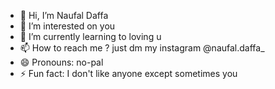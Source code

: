 - 👋 Hi, I’m Naufal Daffa
- 👀 I’m interested on you
- 🌱 I’m currently learning to loving u
- 📫 How to reach me ? just dm my instagram @naufal.daffa_
- 😄 Pronouns: no-pal
- ⚡ Fun fact: I don't like anyone except sometimes you

<!---
faleln/faleln is a ✨ special ✨ repository because its `README.md` (this file) appears on your GitHub profile.
You can click the Preview link to take a look at your changes.
--->
